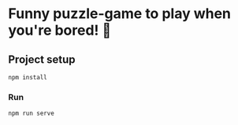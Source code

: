 # Funny puzzle-game to play when you're bored! 🙂

## Project setup
```
npm install
```

### Run
```
npm run serve
```
